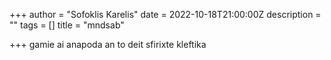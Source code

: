 +++
author = "Sofoklis Karelis"
date = 2022-10-18T21:00:00Z
description = ""
tags = []
title = "mndsab"

+++
gamie ai anapoda an to deit sfirixte kleftika